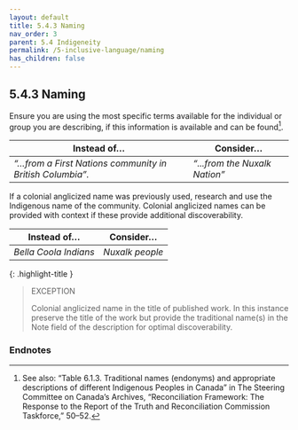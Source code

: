 ```yaml
---
layout: default
title: 5.4.3 Naming
nav_order: 3
parent: 5.4 Indigeneity
permalink: /5-inclusive-language/naming
has_children: false
---
```


## 5.4.3 Naming

Ensure you are using the most specific terms available for the individual or group you are describing, if this information is available and can be found[^36]. 

| **Instead of…**                                          | **Consider…**                 |
| -------------------------------------------------------- | ----------------------------- |
| *“…from a First Nations community in British Columbia”.* | *“...from the Nuxalk Nation”* |

If a colonial anglicized name was previously used, research and use the Indigenous name of the community. Colonial anglicized names can be provided with context if these provide additional discoverability.

| **Instead of…**       | **Consider…**   |
| --------------------- | --------------- |
| *Bella Coola Indians* | *Nuxalk people* |

{: .highlight-title }
> EXCEPTION
> 
> Colonial anglicized name in the title of published work. In this instance preserve the title of the work but provide the traditional name(s) in the Note field of the description for optimal discoverability.

### Endnotes

[^36]: See also: “Table 6.1.3. Traditional names (endonyms) and appropriate descriptions of different Indigenous Peoples in Canada” in The Steering Committee on Canada’s Archives, “Reconciliation Framework: The Response to the Report of the Truth and Reconciliation Commission Taskforce,” 50–52.